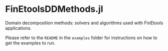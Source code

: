 # FinEtoolsDDMethods.jl

Domain decomposition methods: solvers and algorithms used with FinEtools applications. 

Please refer to the `README` in the `examples` folder for instructions on how to get the examples to run.